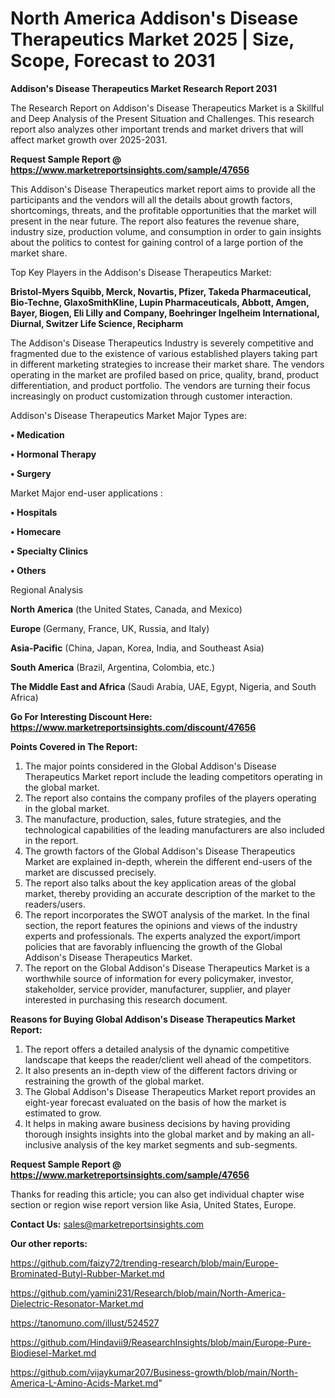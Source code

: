 # North America Addison's Disease Therapeutics Market 2025 | Size, Scope, Forecast to 2031

<strong>Addison's Disease Therapeutics Market Research Report 2031</strong>

The Research Report on Addison's Disease Therapeutics Market is a Skillful and Deep Analysis of the Present Situation and Challenges. This research report also analyzes other important trends and market drivers that will affect market growth over 2025-2031.

<strong>Request Sample Report @ <a href=https://www.marketreportsinsights.com/sample/47656>https://www.marketreportsinsights.com/sample/47656</a></strong>

This Addison's Disease Therapeutics market report aims to provide all the participants and the vendors will all the details about growth factors, shortcomings, threats, and the profitable opportunities that the market will present in the near future. The report also features the revenue share, industry size, production volume, and consumption in order to gain insights about the politics to contest for gaining control of a large portion of the market share.

Top Key Players in the Addison's Disease Therapeutics Market:

<strong>Bristol-Myers Squibb, Merck, Novartis, Pfizer, Takeda Pharmaceutical, Bio-Techne, GlaxoSmithKline, Lupin Pharmaceuticals, Abbott, Amgen, Bayer, Biogen, Eli Lilly and Company, Boehringer Ingelheim International, Diurnal, Switzer Life Science, Recipharm</strong>

The Addison's Disease Therapeutics Industry is severely competitive and fragmented due to the existence of various established players taking part in different marketing strategies to increase their market share. The vendors operating in the market are profiled based on price, quality, brand, product differentiation, and product portfolio. The vendors are turning their focus increasingly on product customization through customer interaction.

Addison's Disease Therapeutics Market Major Types are:

<strong>•  Medication

•  Hormonal Therapy

•  Surgery</strong>

Market Major end-user applications :

<strong>•  Hospitals

•  Homecare

•  Specialty Clinics

•  Others</strong>

Regional Analysis

</u><strong><b>North America</b></strong> (the United States, Canada, and Mexico)

<strong><b>Europe </b></strong>(Germany, France, UK, Russia, and Italy)

<strong><b>Asia-Pacific</b></strong> (China, Japan, Korea, India, and Southeast Asia)

<strong><b>South America</b></strong> (Brazil, Argentina, Colombia, etc.)

<strong><b>The Middle East and Africa</b></strong> (Saudi Arabia, UAE, Egypt, Nigeria, and South Africa)

<strong>Go For Interesting Discount Here: <a href=https://www.marketreportsinsights.com/discount/47656>https://www.marketreportsinsights.com/discount/47656</a></strong>

<strong>Points Covered in The Report:</strong>
<ol>
  <li>The major points considered in the Global Addison's Disease Therapeutics Market report include the leading competitors operating in the global market.</li>
  <li>The report also contains the company profiles of the players operating in the global market.</li>
  <li>The manufacture, production, sales, future strategies, and the technological capabilities of the leading manufacturers are also included in the report.</li>
  <li>The growth factors of the Global Addison's Disease Therapeutics Market are explained in-depth, wherein the different end-users of the market are discussed precisely.</li>
  <li>The report also talks about the key application areas of the global market, thereby providing an accurate description of the market to the readers/users.</li>
  <li>The report incorporates the SWOT analysis of the market. In the final section, the report features the opinions and views of the industry experts and professionals. The experts analyzed the export/import policies that are favorably influencing the growth of the Global Addison's Disease Therapeutics Market.</li>
  <li>The report on the Global Addison's Disease Therapeutics Market is a worthwhile source of information for every policymaker, investor, stakeholder, service provider, manufacturer, supplier, and player interested in purchasing this research document.</li>
</ol>
<strong>Reasons for Buying Global Addison's Disease Therapeutics Market Report:</strong>

<ol>
  <li>The report offers a detailed analysis of the dynamic competitive landscape that keeps the reader/client well ahead of the competitors.</li>
  <li>It also presents an in-depth view of the different factors driving or restraining the growth of the global market.</li>
  <li>The Global Addison's Disease Therapeutics Market report provides an eight-year forecast evaluated on the basis of how the market is estimated to grow.</li>
  <li>It helps in making aware business decisions by having providing thorough insights insights into the global market and by making an all-inclusive analysis of the key market segments and sub-segments.</li>
</ol>
<strong>Request Sample Report @ <a href=https://www.marketreportsinsights.com/sample/47656>https://www.marketreportsinsights.com/sample/47656</a></strong>


Thanks for reading this article; you can also get individual chapter wise section or region wise report version like Asia, United States, Europe.

<strong>Contact Us:</strong>
sales@marketreportsinsights.com

<strong>Our other reports:</strong>

<a href=https://github.com/faizy72/trending-research/blob/main/Europe-Brominated-Butyl-Rubber-Market.md>https://github.com/faizy72/trending-research/blob/main/Europe-Brominated-Butyl-Rubber-Market.md</a>

<a href=https://github.com/yamini231/Research/blob/main/North-America-Dielectric-Resonator-Market.md>https://github.com/yamini231/Research/blob/main/North-America-Dielectric-Resonator-Market.md</a>

<a href=https://tanomuno.com/illust/524527>https://tanomuno.com/illust/524527</a>

<a href=https://github.com/Hindavii9/ReasearchInsights/blob/main/Europe-Pure-Biodiesel-Market.md>https://github.com/Hindavii9/ReasearchInsights/blob/main/Europe-Pure-Biodiesel-Market.md</a>

<a href=https://github.com/vijaykumar207/Business-growth/blob/main/North-America-L-Amino-Acids-Market.md>https://github.com/vijaykumar207/Business-growth/blob/main/North-America-L-Amino-Acids-Market.md</a>"
